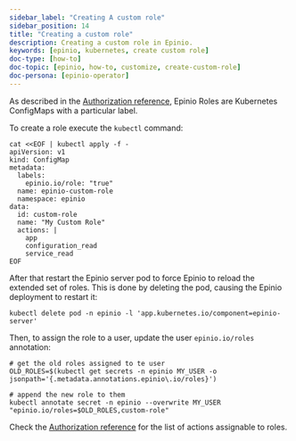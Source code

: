 ```yaml
---
sidebar_label: "Creating A custom role"
sidebar_position: 14
title: "Creating a custom role"
description: Creating a custom role in Epinio.
keywords: [epinio, kubernetes, create custom role]
doc-type: [how-to]
doc-topic: [epinio, how-to, customize, create-custom-role]
doc-persona: [epinio-operator]
---
```


<head>
  <link rel="canonical" href="https://docs.epinio.io/howtos/customization/create_custom_role"/>
</head>

As described in the [Authorization reference](../../references/authorization.md),
Epinio Roles are Kubernetes ConfigMaps with a particular label.

To create a role execute the `kubectl` command:

```console
cat <<EOF | kubectl apply -f -
apiVersion: v1
kind: ConfigMap
metadata:
  labels:
    epinio.io/role: "true"
  name: epinio-custom-role
  namespace: epinio
data:
  id: custom-role
  name: "My Custom Role"
  actions: |
    app
    configuration_read
    service_read
EOF
```

After that restart the Epinio server pod to force Epinio to reload the extended set of roles.
This is done by deleting the pod, causing the Epinio deployment to restart it:

```console
kubectl delete pod -n epinio -l 'app.kubernetes.io/component=epinio-server'
```

Then, to assign the role to a user, update the user `epinio.io/roles` annotation:

```console
# get the old roles assigned to te user
OLD_ROLES=$(kubectl get secrets -n epinio MY_USER -o jsonpath='{.metadata.annotations.epinio\.io/roles}')

# append the new role to them
kubectl annotate secret -n epinio --overwrite MY_USER "epinio.io/roles=$OLD_ROLES,custom-role"
```

Check the [Authorization reference](../../references/authorization.md) for the list of actions
assignable to roles.
